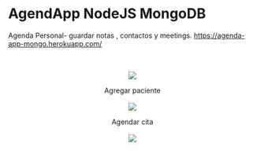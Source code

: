 # AgendApp NodeJS MongoDB
Agenda Personal- guardar notas , contactos y meetings.
https://agenda-app-mongo.herokuapp.com/



<p align="center">
      <br><br>
      <img src="https://raw.githubusercontent.com/JairKevinFG/AgendApp/master/src/images/4.jpeg">
</p>
<p align="center">
    Agregar paciente
      <br><br>
      <img src="https://raw.githubusercontent.com/JairKevinFG/AgendApp/master/src/images/2.jpeg">
</p>
<p align="center">
    Agendar cita
      <br><br>
      <img src="https://raw.githubusercontent.com/JairKevinFG/AgendApp/master/src/images/1.jpeg">
</p>









